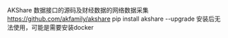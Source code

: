 AKShare 数据接口的源码及财经数据的网络数据采集
https://github.com/akfamily/akshare
pip install akshare --upgrade
安装后无法使用，可能是需要安装docker